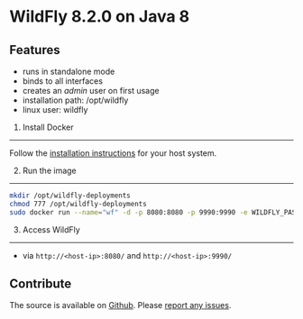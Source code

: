 WildFly 8.2.0 on Java 8
=======================

Features
--------

* runs in standalone mode
* binds to all interfaces
* creates an *admin* user on first usage
* installation path: /opt/wildfly
* linux user: wildfly

1. Install Docker
-----------------

Follow the [installation instructions](http://docs.docker.com/installation/) for your host system.

2. Run the image
----------------

```sh
mkdir /opt/wildfly-deployments
chmod 777 /opt/wildfly-deployments
sudo docker run --name="wf" -d -p 8080:8080 -p 9990:9990 -e WILDFLY_PASS="a_password" -v /opt/wildfly-deployments:/opt/wildfly/standalone/deployments/:rw piegsaj/wildfly
```

3. Access WildFly
-----------------

* via `http://<host-ip>:8080/` and `http://<host-ip>:9990/`

Contribute
----------

The source is available on [Github](https://github.com/JensPiegsa/WildFly/). Please [report any issues](https://github.com/JensPiegsa/WildFly/issues).
